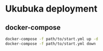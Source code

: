 # Ukubuka deployment

## docker-compose
```bash
docker-compose -f path/to/start.yml up -d
docker-compose -f path/to/start.yml down
```
